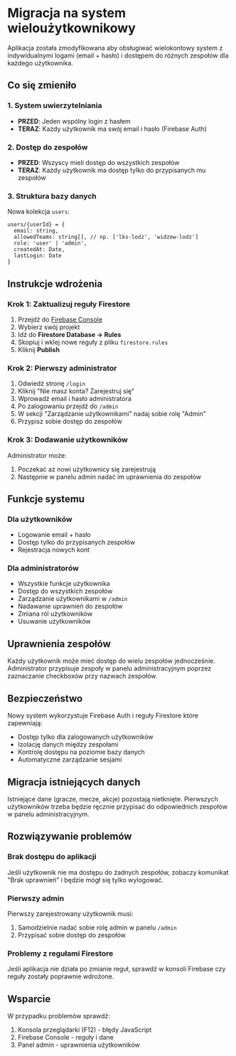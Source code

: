 # Migracja na system wieloużytkownikowy

Aplikacja została zmodyfikowana aby obsługiwać wielokontowy system z indywidualnymi logami (email + hasło) i dostępem do różnych zespołów dla każdego użytkownika.

## Co się zmieniło

### 1. System uwierzytelniania
- **PRZED**: Jeden wspólny login z hasłem
- **TERAZ**: Każdy użytkownik ma swój email i hasło (Firebase Auth)

### 2. Dostęp do zespołów
- **PRZED**: Wszyscy mieli dostęp do wszystkich zespołów
- **TERAZ**: Każdy użytkownik ma dostęp tylko do przypisanych mu zespołów

### 3. Struktura bazy danych
Nowa kolekcja `users`:
```
users/{userId} = {
  email: string,
  allowedTeams: string[], // np. ['lks-lodz', 'widzew-lodz']
  role: 'user' | 'admin',
  createdAt: Date,
  lastLogin: Date
}
```

## Instrukcje wdrożenia

### Krok 1: Zaktualizuj reguły Firestore
1. Przejdź do [Firebase Console](https://console.firebase.google.com/)
2. Wybierz swój projekt
3. Idź do **Firestore Database → Rules**
4. Skopiuj i wklej nowe reguły z pliku `firestore.rules`
5. Kliknij **Publish**

### Krok 2: Pierwszy administrator
1. Odwiedź stronę `/login`
2. Kliknij "Nie masz konta? Zarejestruj się"
3. Wprowadź email i hasło administratora
4. Po zalogowaniu przejdź do `/admin`
5. W sekcji "Zarządzanie użytkownikami" nadaj sobie rolę "Admin"
6. Przypisz sobie dostęp do zespołów

### Krok 3: Dodawanie użytkowników
Administrator może:
1. Poczekać aż nowi użytkownicy się zarejestrują
2. Następnie w panelu admin nadać im uprawnienia do zespołów

## Funkcje systemu

### Dla użytkowników
- Logowanie email + hasło
- Dostęp tylko do przypisanych zespołów
- Rejestracja nowych kont

### Dla administratorów
- Wszystkie funkcje użytkownika
- Dostęp do wszystkich zespołów
- Zarządzanie użytkownikami w `/admin`
- Nadawanie uprawnień do zespołów
- Zmiana ról użytkowników
- Usuwanie użytkowników

## Uprawnienia zespołów

Każdy użytkownik może mieć dostęp do wielu zespołów jednocześnie. Administrator przypisuje zespoły w panelu administracyjnym poprzez zaznaczanie checkboxów przy nazwach zespołów.

## Bezpieczeństwo

Nowy system wykorzystuje Firebase Auth i reguły Firestore które zapewniają:
- Dostęp tylko dla zalogowanych użytkowników
- Izolację danych między zespołami
- Kontrolę dostępu na poziomie bazy danych
- Automatyczne zarządzanie sesjami

## Migracja istniejących danych

Istniejące dane (gracze, mecze, akcje) pozostają nietknięte. Pierwszych użytkowników trzeba będzie ręcznie przypisać do odpowiednich zespołów w panelu administracyjnym.

## Rozwiązywanie problemów

### Brak dostępu do aplikacji
Jeśli użytkownik nie ma dostępu do żadnych zespołów, zobaczy komunikat "Brak uprawnień" i będzie mógł się tylko wylogować.

### Pierwszy admin
Pierwszy zarejestrowany użytkownik musi:
1. Samodzielnie nadać sobie rolę admin w panelu `/admin`
2. Przypisać sobie dostęp do zespołów

### Problemy z regułami Firestore
Jeśli aplikacja nie działa po zmianie reguł, sprawdź w konsoli Firebase czy reguły zostały poprawnie wdrożone.

## Wsparcie

W przypadku problemów sprawdź:
1. Konsola przeglądarki (F12) - błędy JavaScript
2. Firebase Console - reguły i dane
3. Panel admin - uprawnienia użytkowników 